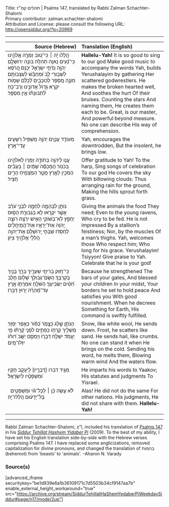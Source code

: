 <html>
<head></head>
<body>
Title: תהלים קמ״ז | Psalms 147, translated by Rabbi Zalman Schachter-Shalomi<br />
Primary contributor: zalman.schachter-shalomi<br />
Attribution and License: please consult the following URL: <a href="http://opensiddur.org/?p=20969">http://opensiddur.org/?p=20969</a>
<p />
<hr />

<table style="margin-left: auto;margin-right: auto;" class="draggable">
<thead><tr><th id="x" style="text-align: right;">Source (Hebrew)</th><th style="text-align: left;">Translation (English)</th></tr></thead>
<tbody>
<tr><td style="vertical-align:top;" width="46%">
<div class="liturgy"><span lang="he">
הַ֥לְלוּ יָ֨הּ ׀ 
כִּי־ט֭וֹב זַמְּרָ֣ה אֱלֹהֵ֑ינוּ 
כִּֽי־נָ֝עִים 
נָאוָ֥ה תְהִלָּֽה׃
בּוֹנֵ֣ה יְרוּשָׁלִַ֣ם יְהוָ֑ה 
נִדְחֵ֖י 
יִשְׂרָאֵ֣ל יְכַנֵּֽס׃
הָ֭רֹפֵא לִשְׁב֣וּרֵי לֵ֑ב 
וּ֝מְחַבֵּ֗שׁ 
לְעַצְּבוֹתָֽם׃
מוֹנֶ֣ה מִ֭סְפָּר לַכּוֹכָבִ֑ים 
לְ֝כֻלָּ֗ם שֵׁמ֥וֹת 
יִקְרָֽא׃
גָּד֣וֹל אֲדוֹנֵ֣ינוּ 
וְרַב־כֹּ֑חַ 
לִ֝תְבוּנָת֗וֹ 
אֵ֣ין מִסְפָּֽר׃
</span></div></td>
 
<td style="vertical-align:top;" width="53%">
<div class="english">
<strong>Hallelu-Yah!</strong>
It is so good to sing to our god 
Make good music 
to accompany the words 
Yah, builds Yerushalayim 
by gathering 
Her scattered godwrestlers.
He makes the broken hearted well, 
And soothes the hurt 
Of their bruises.
Counting the stars 
And naming them, 
He creates them each to be.
Great, is our master, 
And powerful beyond measure. 
No one can describe 
His way of comprehension.
</div></td></tr>


<tr><td style="vertical-align:top;" width="46%">
<div class="liturgy"><span lang="he">
מְעוֹדֵ֣ד עֲנָוִ֣ים יְהוָ֑ה 
מַשְׁפִּ֖יל רְשָׁעִ֣ים עֲדֵי־אָֽרֶץ׃
</span></div></td>
 
<td style="vertical-align:top;" width="53%">
<div class="english">
Yah, encourages the downtrodden, 
But the insolent, he brings low.
</div></td></tr>


<tr><td style="vertical-align:top;" width="46%">
<div class="liturgy"><span lang="he">
עֱנ֣וּ לַיהוָ֣ה בְּתוֹדָ֑ה 
זַמְּר֖וּ 
לֵאלֹהֵ֣ינוּ 
בְכִנּֽוֹר׃
הַֽמְכַסֶּ֬ה שָׁמַ֨יִם ׀ 
בְּעָבִ֗ים 
הַמֵּכִ֣ין לָאָ֣רֶץ מָטָ֑ר 
הַמַּצְמִ֖יחַ הָרִ֣ים חָצִֽיר׃
</span></div></td>
 
<td style="vertical-align:top;" width="53%">
<div class="english">
Offer gratitude to Yah! 
To the harp, 
Sing songs of celebration 
To our god 
He covers the sky 
With billowing clouds: 
Thus arranging rain for the ground, 
Making the hills sprout forth grass.
</div></td></tr>


<tr><td style="vertical-align:top;" width="46%">
<div class="liturgy"><span lang="he">
נוֹתֵ֣ן לִבְהֵמָ֣ה 
לַחְמָ֑הּ 
לִבְנֵ֥י עֹ֝רֵ֗ב 
אֲשֶׁ֣ר יִקְרָֽאוּ׃
לֹ֤א בִגְבוּרַ֣ת 
הַסּ֣וּס יֶחְפָּ֑ץ 
לֹֽא־בְשׁוֹקֵ֖י 
הָאִ֣ישׁ יִרְצֶֽה׃
רוֹצֶ֣ה יְ֭הוָה 
אֶת־יְרֵאָ֑יו 
אֶת־הַֽמְיַחֲלִ֥ים לְחַסְדּֽוֹ׃
שַׁבְּחִ֣י יְ֭רוּשָׁלִַם 
אֶת־יְהוָ֑ה הַֽלְלִ֖י 
אֱלֹהַ֣יִךְ צִיּֽוֹן׃
</span></div></td>
 
<td style="vertical-align:top;" width="53%">
<div class="english">
Giving the animals the food 
They need; 
Even to the young ravens, 
Who cry to be fed.
He is not impressed 
By a stallion’s feistiness; 
Nor, by the muscles 
Of a man’s thighs.
Yah, welcomes those 
Who respect him; 
Who long for his grace.
Yerushalayim! Tsiyyon! 
Give praise to Yah. 
Celebrate that he is your god!
</div></td></tr>


<tr><td style="vertical-align:top;" width="46%">
<div class="liturgy"><span lang="he">
כִּֽי־חִ֭זַּק 
בְּרִיחֵ֣י שְׁעָרָ֑יִךְ 
בֵּרַ֖ךְ בָּנַ֣יִךְ 
בְּקִרְבֵּֽךְ׃
הַשָּׂם־גְּבוּלֵ֥ךְ שָׁל֑וֹם 
חֵ֥לֶב חִ֝טִּ֗ים 
יַשְׂבִּיעֵֽךְ׃
הַשֹּׁלֵ֣חַ אִמְרָת֣וֹ 
אָ֑רֶץ 
עַד־מְ֝הֵרָ֗ה יָר֥וּץ דְּבָרֽוֹ׃
</span></div></td>
 
<td style="vertical-align:top;" width="53%">
<div class="english">
Because he strengthened 
The bars of your gates, 
And blessed your children 
In your midst, 
Your borders he set to hold peace 
And satisfies you 
With good nourishment.
When he decrees 
Something for Earth, 
His command is swiftly fulfilled.
</div></td></tr>


<tr><td style="vertical-align:top;" width="46%">
<div class="liturgy"><span lang="he">
הַנֹּתֵ֣ן שֶׁ֣לֶג כַּצָּ֑מֶר 
כְּ֝פ֗וֹר 
כָּאֵ֥פֶר יְפַזֵּֽר׃
מַשְׁלִ֣יךְ קַֽרְח֣וֹ כְפִתִּ֑ים 
לִפְנֵ֥י קָ֝רָת֗וֹ 
מִ֣י יַעֲמֹֽד׃
יִשְׁלַ֣ח דְּבָר֣וֹ וְיַמְסֵ֑ם 
יַשֵּׁ֥ב ר֝וּח֗וֹ 
יִזְּלוּ־מָֽיִם׃
</span></div></td>
 
<td style="vertical-align:top;" width="53%">
<div class="english">
Snow, like white wool, 
He sends down. 
Frost, he scatters like sand.
He sends hail, like crumbs. 
No one can stand it when 
He brings on the cold.
Sending his word, he melts them, 
Blowing warm wind 
And the waters flow.
</div></td></tr>


<tr><td style="vertical-align:top;" width="46%">
<div class="liturgy"><span lang="he">
מַגִּ֣יד דברו [דְּבָרָ֣יו] לְיַעֲקֹ֑ב 
חֻקָּ֥יו וּ֝מִשְׁפָּטָ֗יו 
לְיִשְׂרָאֵֽל׃
</span></div></td>
 
<td style="vertical-align:top;" width="53%">
<div class="english">
He imparts his words to Yaakov; 
His statutes and judgments 
To Yisrael. 
</div></td></tr>


<tr><td style="vertical-align:top;" width="46%">
<div class="liturgy"><span lang="he">
&nbsp;
לֹ֘א עָ֤שָׂה כֵ֨ן ׀ 
לְכָל־גּ֗וֹי וּמִשְׁפָּטִ֥ים 
בַּל־יְדָע֗וּם 
הַֽלְלוּ־יָֽהּ׃
</span></div></td>
 
<td style="vertical-align:top;" width="53%">
<div class="english">
Alas!
He did not do the same 
For other nations. His judgments, 
He did not share with them.
<strong>Hallelu-Yah!</strong>
</div></td></tr>
</tbody></table>

<hr />

Rabbi Zalman Schachter-Shalomi, z”l, included his translation of <a href="https://en.wikipedia.org/wiki/Psalms_147">Psalms 147</a> in his <em><a href="https://opensiddur.org/siddurim/ha-ari/neo-hasidut/reb-zalmans-open-siddur-tehillat-hashem/">Siddur Tehillat Hashem Yidaber Pi</a></em> (2009). To the best of my ability, I have set his English translation side-by-side with the Hebrew verses comprising Psalms 147. I have replaced some anglicizations, removed capitalization for divine pronouns, and changed the translation of בהמות (behemot) from 'beasts' to 'animals'. –Aharon N. Varady

<h3>Source(s)</h3>

[advanced_iframe securitykey="be1d939e6a1b36109171c7d5503b34cf9147aa7b" enable_external_height_workaround="true" src="https://archive.org/stream/SiddurTehillatHaShemYedaberPiWeekdaySiddur#page/n17/mode/2up"]
</body>
</html>